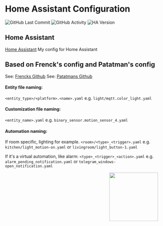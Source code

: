 # Home Assistant Configuration
![GitHub Last Commit][last-commit-shield]
![GitHub Activity][commits-shield]
![HA Version][ha-version-shield]

## Home Assistant
[Home Assistant][hassurl]
My config for Home Assistant

## Based on Frenck's config and Patatman's config
See: [Frencks Github][frencksgithub]
See: [Patatmans Github][patatmangithub]

[frencksgithub]: https://github.com/frenck/home-assistant-config
[patatmangithub]: https://github.com/patatman/patatman-homeassistant-config
[hassurl]: https://www.home-assistant.io/

#### Entity file naming:
`<entity_type>/<platform>.<name>.yaml` e.g. `light/mqtt.color_light.yaml`

#### Customization file naming:
`<entity_name>.yaml` e.g. `binary_sensor.motion_sensor_4.yaml`

#### Automation naming:
If room specific, lighting for example.
`<room>/<type>_<trigger>.yaml` e.g. `kitchen/light_motion-on.yaml` or `livingroom/light_button-1.yaml`

If it's a virtual automation, like alarm:
`<type>_<trigger>_<action>.yaml` e.g. `alarm_pending_notification.yaml` or `telegram_windows-open_notification.yaml`

[last-commit-shield]: https://img.shields.io/github/last-commit/broekhuisg/home-assistant-config.svg
[commits-shield]: https://img.shields.io/github/commit-activity/y/broekhuisg/home-assistant-config.svg
[ha-version-shield]: https://img.shields.io/badge/Home%20Assistant-2025.1.2-blue.svg

<img align="right" src="https://upload.wikimedia.org/wikipedia/commons/thumb/6/6e/Home_Assistant_Logo.svg/519px-Home_Assistant_Logo.svg.png?raw=true" height="160">
